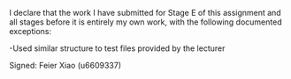 I declare that the work I have submitted for Stage E of this assignment and all stages before it is entirely my own work, with the
following documented exceptions:

-Used similar structure to test files provided by the lecturer

Signed: Feier Xiao (u6609337)
